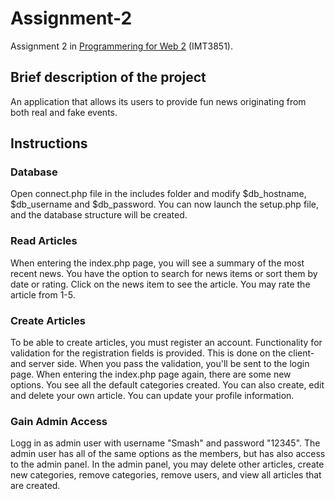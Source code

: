 # Assignment-2

Assignment 2 in [Programmering for Web 2](https://www.ntnu.no/studier/emner/IMT3851#tab=omEmnet) (IMT3851).

## Brief description of the project
An application that allows its users to provide fun news originating from both real and fake events.

## Instructions

### Database

Open connect.php file in the includes folder and modify $db_hostname, $db_username and 
$db_password. You can now launch the setup.php file, and the database structure 
will be created.

### Read Articles

When entering the index.php page, you will see a summary of the most recent news. 
You have the option to search for news items or sort them by date or rating. 
Click on the news item to see the article. You may rate the article from 1-5.

### Create Articles

To be able to create articles, you must register an account. 
Functionality for validation for the registration fields is provided. 
This is done on the client- and server side. When you pass the validation, 
you'll be sent to the login page. When entering the index.php page again, 
there are some new options. You see all the default categories created. 
You can also create, edit and delete your own article. 
You can update your profile information.

### Gain Admin Access

Logg in as admin user with username "Smash" and password "12345". 
The admin user has all of the same options as the members, 
but has also access to the admin panel. In the admin panel, 
you may delete other articles, create new categories, remove categories, remove users, 
and view all articles that are created.
